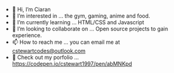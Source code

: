 - 👋 Hi, I’m Ciaran
- 👀 I’m interested in ... the gym, gaming, anime and food.
- 🌱 I’m currently learning ... HTML/CSS and Javascript
- 💞️ I’m looking to collaborate on ... Open source projects to gain experience.
- 📫 How to reach me ... you can email me at cstewartcodes@outlook.com
- 📝 Check out my porfolio ... https://codepen.io/cstewart1997/pen/abMNKpd
